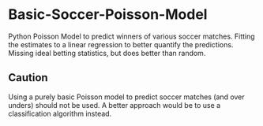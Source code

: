 # Basic-Soccer-Poisson-Model
Python Poisson Model to predict winners of various soccer matches. Fitting the estimates to a linear regression to better quantify the predictions. Missing ideal betting statistics, but does better than random.

## Caution
Using a purely basic Poisson model to predict soccer matches (and over unders) should not be used. A better approach would be to use a classification algorithm instead.
